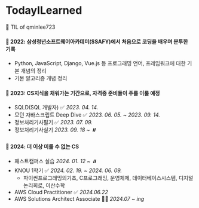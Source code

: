 # TodayILearned
🌱 TIL of qminlee723


#### 📂 2022: 삼성청년소프트웨어아카데미(SSAFY)에서 처음으로 코딩을 배우며 분투한 기록
- Python, JavaScript, Django, Vue.js 등 프로그래밍 언어, 프레임워크에 대한 기본 개념의 정리
- 기본 알고리즘 개념 정리

#### 📂 2023: CS지식을 채워가는 기간으로, 자격증 준비들이 주를 이룰 예정 
- SQLD(SQL 개발자) ✅ *2023. 04. 14.*
- 모던 자바스크립트 Deep Dive ✅ *2023. 06. 05. ~ 2023. 09. 14.*
- 정보처리기사필기 ✅ *2023. 07. 09.*
- 정보처리기사실기 *2023. 09. 18 ~ ⏸️*

#### 📂 2024: 더 이상 미룰 수 없는 CS
- 패스트캠퍼스 실습 *2024. 01. 12 ~ ⏸️*
- KNOU 1학기 ✅ *2024. 02. 19. ~ 2024. 06. 09.*
  - 파이썬프로그래밍의기초, C프로그래밍, 운영체제, 데이터베이스시스템, 디지털논리회로, 이산수학
- AWS Cloud Practitioner ✅ *2024.06.22*
- AWS Solutions Architect Associate ✍🏻 *2024.07 ~ ing*
